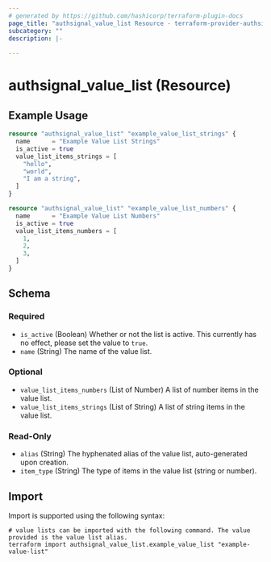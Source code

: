 ```yaml
---
# generated by https://github.com/hashicorp/terraform-plugin-docs
page_title: "authsignal_value_list Resource - terraform-provider-authsignal"
subcategory: ""
description: |-
  
---
```


# authsignal_value_list (Resource)



## Example Usage

```terraform
resource "authsignal_value_list" "example_value_list_strings" {
  name      = "Example Value List Strings"
  is_active = true
  value_list_items_strings = [
    "hello",
    "world",
    "I am a string",
  ]
}

resource "authsignal_value_list" "example_value_list_numbers" {
  name      = "Example Value List Numbers"
  is_active = true
  value_list_items_numbers = [
    1,
    2,
    3,
  ]
}
```

<!-- schema generated by tfplugindocs -->
## Schema

### Required

- `is_active` (Boolean) Whether or not the list is active. This currently has no effect, please set the value to `true`.
- `name` (String) The name of the value list.

### Optional

- `value_list_items_numbers` (List of Number) A list of number items in the value list.
- `value_list_items_strings` (List of String) A list of string items in the value list.

### Read-Only

- `alias` (String) The hyphenated alias of the value list, auto-generated upon creation.
- `item_type` (String) The type of items in the value list (string or number).

## Import

Import is supported using the following syntax:

```shell
# value lists can be imported with the following command. The value provided is the value list alias.
terraform import authsignal_value_list.example_value_list "example-value-list"
```
